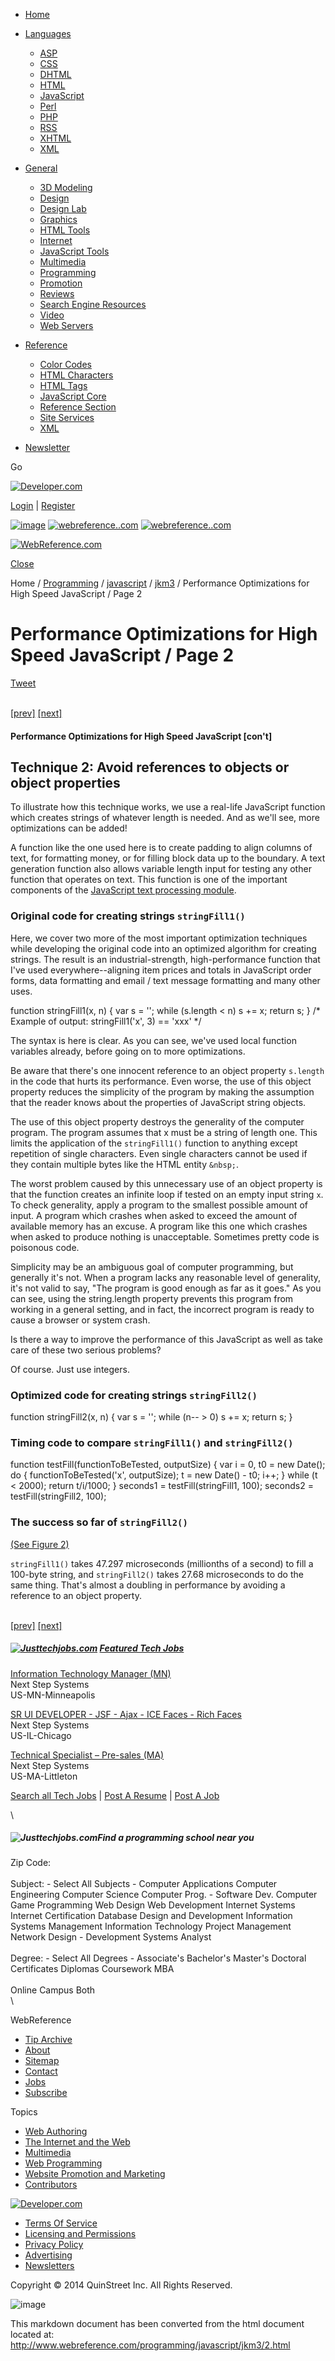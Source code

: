 -   [Home](http://www.webreference.com)
-   [Languages](#)
    -   [ASP](/programming/asp/index.html)
    -   [CSS](/authoring/style/sheets)
    -   [DHTML](/dhtml)
    -   [HTML](/html)
    -   [JavaScript](/programming/javascript)
    -   [Perl](/perl)
    -   [PHP](/programming/php)
    -   [RSS](/authoring/languages/xml/rss)
    -   [XHTML](/authoring/languages/xhtml)
    -   [XML](/authoring/languages/xml)

-   [General](#)
    -   [3D Modeling](/3d)
    -   [Design](/authoring/design)
    -   [Design Lab](/dlab)
    -   [Graphics](/graphics)
    -   [HTML Tools](/html)
    -   [Internet](/internet)
    -   [JavaScript Tools](/tools/javascript)
    -   [Multimedia](/multimedia)
    -   [Programming](/programming)
    -   [Promotion](/promotion)
    -   [Reviews](/reviews/index.html)
    -   [Search Engine Resources](/promotion/search)
    -   [Video](/video)
    -   [Web Servers](/web-servers)

-   [Reference](#)
    -   [Color Codes](/html/reference/color)
    -   [HTML Characters](/html/reference/character)
    -   [HTML Tags](/html/reference/specs)
    -   [JavaScript Core](/javascript/reference/core_ref/contents.html)
    -   [Reference Section](/services/reference)
    -   [Site Services](/services)
    -   [XML](/xml/reference)

-   [Newsletter](JavaScript:void(0);)

Go

[![Developer.com](http://www.webreference.com/img/dev.com_logo.png)](http://www.developer.com)

[Login](http://www.webreference.com/accountManagement?formType=loginForm)
|
[Register](http://www.webreference.com/accountManagement?formType=registrationForm)

[![image](http://www.webreference.com/img/icon-twitter.gif)](http://www.twitter.com/WebReference)
[![webreference..com](http://www.webreference.com/img/icon-fb.gif)](http://www.facebook.com/pages/WebReferencecom/34005022581)
[![webreference..com](http://www.webreference.com/img/icon-rss-feed.gif)](http://www.webreference.com/rss.xml)

[![WebReference.com](http://www.webreference.com/img/logo.png)](http://www.webreference.com)

[Close](javascript:void(0))

[](http://www.webreference.com)Home /
[Programming](/programming/index.html) /
[javascript](/programming/javascript/index.html) /
[jkm3](/programming/javascript/jkm3/index.html) / Performance
Optimizations for High Speed JavaScript / Page 2

Performance Optimizations for High Speed JavaScript / Page 2
============================================================

[Tweet](https://twitter.com/share)

\
[[prev]](index.html) [[next]](3.html)

#### Performance Optimizations for High Speed JavaScript [con't]

Technique 2: Avoid references to objects or object properties
-------------------------------------------------------------

To illustrate how this technique works, we use a real-life JavaScript
function which creates strings of whatever length is needed. And as
we'll see, more optimizations can be added!

A function like the one used here is to create padding to align columns
of text, for formatting money, or for filling block data up to the
boundary. A text generation function also allows variable length input
for testing any other function that operates on text. This function is
one of the important components of the [JavaScript text processing
module](http://webdeveloper.earthweb.com/webjs/article.php/640821).

### Original code for creating strings `stringFill1()`

Here, we cover two more of the most important optimization techniques
while developing the original code into an optimized algorithm for
creating strings. The result is an industrial-strength, high-performance
function that I've used everywhere--aligning item prices and totals in
JavaScript order forms, data formatting and email / text message
formatting and many other uses.

function stringFill1(x, n) { var s = ''; while (s.length < n) s += x;
return s; } /\* Example of output: stringFill1('x', 3) == 'xxx' \*/

The syntax is here is clear. As you can see, we've used local function
variables already, before going on to more optimizations.

Be aware that there's one innocent reference to an object property
`s.length` in the code that hurts its performance. Even worse, the use
of this object property reduces the simplicity of the program by making
the assumption that the reader knows about the properties of JavaScript
string objects.

The use of this object property destroys the generality of the computer
program. The program assumes that x must be a string of length one. This
limits the application of the `stringFill1()` function to anything
except repetition of single characters. Even single characters cannot be
used if they contain multiple bytes like the HTML entity `&nbsp;`.

The worst problem caused by this unnecessary use of an object property
is that the function creates an infinite loop if tested on an empty
input string `x`. To check generality, apply a program to the smallest
possible amount of input. A program which crashes when asked to exceed
the amount of available memory has an excuse. A program like this one
which crashes when asked to produce nothing is unacceptable. Sometimes
pretty code is poisonous code.

Simplicity may be an ambiguous goal of computer programming, but
generally it's not. When a program lacks any reasonable level of
generality, it's not valid to say, "The program is good enough as far as
it goes." As you can see, using the string.length property prevents this
program from working in a general setting, and in fact, the incorrect
program is ready to cause a browser or system crash.

Is there a way to improve the performance of this JavaScript as well as
take care of these two serious problems?

Of course. Just use integers.

### Optimized code for creating strings `stringFill2()`

function stringFill2(x, n) { var s = ''; while (n-- \> 0) s += x; return
s; }

### Timing code to compare `stringFill1()` and `stringFill2()`

function testFill(functionToBeTested, outputSize) { var i = 0, t0 = new
Date(); do { functionToBeTested('x', outputSize); t = new Date() - t0;
i++; } while (t < 2000); return t/i/1000; } seconds1 =
testFill(stringFill1, 100); seconds2 = testFill(stringFill2, 100);

### The success so far of `stringFill2()`

[(See Figure 2)](figure2.gif "Fig. 2")

`stringFill1()` takes 47.297 microseconds (millionths of a second) to
fill a 100-byte string, and `stringFill2()` takes 27.68 microseconds to
do the same thing. That's almost a doubling in performance by avoiding a
reference to an object property.

\
[[prev]](index.html) [[next]](3.html)

##### [![Justtechjobs.com](http://images.justtechjobs.com/images/webreference.gif)](http://webreference.justtechjobs.com/) [Featured Tech Jobs](http://webreference.justtechjobs.com/)

[]()

[Information Technology Manager
(MN)](http://webreference.justtechjobs.com/CBJSViewJob.asp?ID={FF366111-E695-4E66-B6BF-22AC746345B1})\
Next Step Systems\
US-MN-Minneapolis

[SR UI DEVELOPER - JSF - Ajax - ICE Faces - Rich
Faces](http://webreference.justtechjobs.com/CBJSViewJob.asp?ID={BFC0711C-E60A-431F-BA12-9932832977B6})\
Next Step Systems\
US-IL-Chicago

[Technical Specialist – Pre-sales
(MA)](http://webreference.justtechjobs.com/CBJSViewJob.asp?ID={0C065150-2C0D-415B-BCA6-810B2C32780C})\
Next Step Systems\
US-MA-Littleton

[Search all Tech
Jobs](http://webreference.justtechjobs.com/ "Search all Jobs") | [Post A
Resume](http://webreference.justtechjobs.com/CBJSEditResume.asp "Post Your Resume")
| [Post A
Job](http://www.justtechjobs.com/CBEmpPostJobLogin.asp?CB=webreference.com "Post A Job")

\

##### ![Justtechjobs.com](http://images.justtechjobs.com/images/webreference.gif)Find a programming school near you

Zip Code: \
\
 Subject: - Select All Subjects - Computer Applications Computer
Engineering Computer Science Computer Prog. - Software Dev. Computer
Game Programming Web Design Web Development Internet Systems Internet
Certification Database Design and Development Information Systems
Management Information Technology Project Management Network Design -
Development Systems Analyst \
\
 Degree: - Select All Degrees - Associate's Bachelor's Master's Doctoral
Certificates Diplomas Coursework MBA \
\
 Online Campus Both \
\

WebReference

-   [Tip Archive](/js/tips)
-   [About](/about.html)
-   [Sitemap](/sitemap.html)
-   [Contact](/contactUs.php)
-   [Jobs](http://www.justtechjobs.com/)
-   [Subscribe](http://www.webreference.com/accountManagement?formType=registrationForm%20)

Topics

-   [Web Authoring](/authoring)
-   [The Internet and the Web](/internet)
-   [Multimedia](/multimedia)
-   [Web Programming](/programming)
-   [Website Promotion and Marketing](/promotion)
-   [Contributors](/experts)

[![Developer.com](/img/dev.com_logo.png)](http://www.developer.com)

-   [Terms Of Service](/terms)
-   [Licensing and Permissions](/licensing)
-   [Privacy Policy](/privacy)
-   [Advertising](/mediakit/index.html)
-   [Newsletters](http://e-newsletters.developer.com/)

Copyright © 2014 QuinStreet Inc. All Rights Reserved.

![image](http://www.qsstats.com/dcs17vxkl10000wkxczu5l0wa_9y2e/njs.gif?dcsuri=/nojavascript&WT.js=No&WT.tv=8.0.2;WT.qs_dlk=Uv0TsgrIZ3AAADu9LJYAAABC;)

This markdown document has been converted from the html document located at:
http://www.webreference.com/programming/javascript/jkm3/2.html
